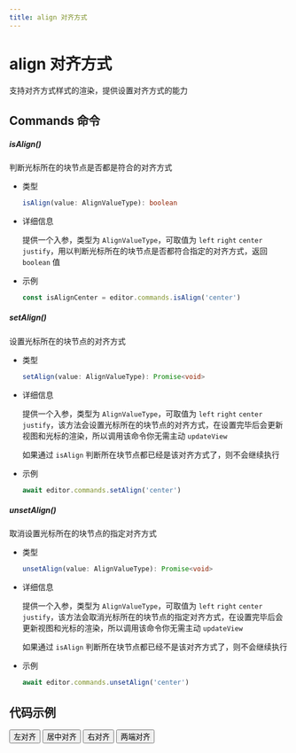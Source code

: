 ```yaml
---
title: align 对齐方式
---
```


# align 对齐方式

支持对齐方式样式的渲染，提供设置对齐方式的能力

## Commands 命令

##### isAlign()

判断光标所在的块节点是否都是符合的对齐方式

- 类型

  ```ts
  isAlign(value: AlignValueType): boolean
  ```

- 详细信息

  提供一个入参，类型为 `AlignValueType`，可取值为 `left` `right` `center` `justify`，用以判断光标所在的块节点是否都符合指定的对齐方式，返回 `boolean` 值

- 示例

  ```ts
  const isAlignCenter = editor.commands.isAlign('center')
  ```

##### setAlign()

设置光标所在的块节点的对齐方式

- 类型

  ```ts
  setAlign(value: AlignValueType): Promise<void>
  ```

- 详细信息

  提供一个入参，类型为 `AlignValueType`，可取值为 `left` `right` `center` `justify`，该方法会设置光标所在的块节点的对齐方式，在设置完毕后会更新视图和光标的渲染，所以调用该命令你无需主动 `updateView`

  如果通过 `isAlign` 判断所在块节点都已经是该对齐方式了，则不会继续执行

- 示例

  ```ts
  await editor.commands.setAlign('center')
  ```

##### unsetAlign()

取消设置光标所在的块节点的指定对齐方式

- 类型

  ```ts
  unsetAlign(value: AlignValueType): Promise<void>
  ```

- 详细信息

  提供一个入参，类型为 `AlignValueType`，可取值为 `left` `right` `center` `justify`，该方法会取消光标所在的块节点的指定对齐方式，在设置完毕后会更新视图和光标的渲染，所以调用该命令你无需主动 `updateView`

  如果通过 `isAlign` 判断所在块节点都已经不是该对齐方式了，则不会继续执行

- 示例

  ```ts
  await editor.commands.unsetAlign('center')
  ```

## 代码示例

<div style="margin:0 0 10px 0">
  <button class="demo-button" @click="editor?.commands.setAlign('left')">左对齐</button>
  <button class="demo-button" @click="editor?.commands.setAlign('center')">居中对齐</button>
  <button class="demo-button" @click="editor?.commands.setAlign('right')">右对齐</button>
  <button class="demo-button" @click="editor?.commands.setAlign('justify')">两端对齐</button>
</div>
<div ref="editorRef" style="width:100%;height:100px;"></div>

<script lang="ts" setup>
  import { useData } from 'vitepress'
  import { onMounted, watch, ref, onBeforeUnmount } from "vue"
  import { Editor } from "../../../lib/kaitify-core.es.js"

  const { isDark } = useData()
  const editorRef = ref<HtmlElement | undefined>()
  const editor = ref<Editor | undefined>()

  onMounted(async ()=>{
    editor.value = await Editor.configure({
      el: editorRef.value,
      value: '我是一段文本，我是一段文本，我是一段文本，我是一段文本，我是一段文本，我是一段文本，我是一段文本，我是一段文本',
      dark: isDark.value,
      placeholder:'请输入正文...'
    })
  })

  onBeforeUnmount(()=>{
    editor.value?.destroy()
  })

  watch(()=>isDark.value,newVal=>{
    if(editor.value){
        editor.value.setDark(isDark.value)
    }
  })
</script>
